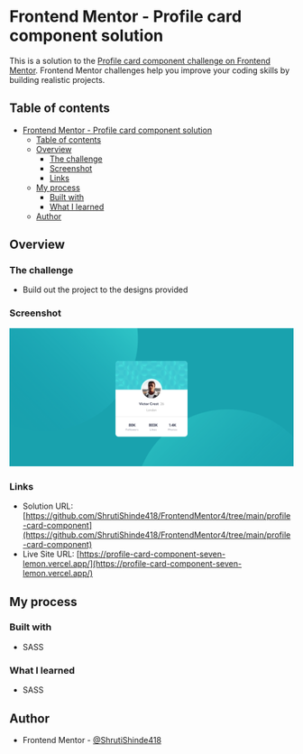 # Frontend Mentor - Profile card component solution

This is a solution to the [Profile card component challenge on Frontend Mentor](https://www.frontendmentor.io/challenges/profile-card-component-cfArpWshJ). Frontend Mentor challenges help you improve your coding skills by building realistic projects. 

## Table of contents

- [Frontend Mentor - Profile card component solution](#frontend-mentor---profile-card-component-solution)
  - [Table of contents](#table-of-contents)
  - [Overview](#overview)
    - [The challenge](#the-challenge)
    - [Screenshot](#screenshot)
    - [Links](#links)
  - [My process](#my-process)
    - [Built with](#built-with)
    - [What I learned](#what-i-learned)
  - [Author](#author)

## Overview

### The challenge

- Build out the project to the designs provided

### Screenshot

![screenshot](./screenshot.png)

### Links

- Solution URL: [https://github.com/ShrutiShinde418/FrontendMentor4/tree/main/profile-card-component](https://github.com/ShrutiShinde418/FrontendMentor4/tree/main/profile-card-component)
- Live Site URL: [https://profile-card-component-seven-lemon.vercel.app/](https://profile-card-component-seven-lemon.vercel.app/)

## My process

### Built with

- SASS

### What I learned

- SASS

## Author

- Frontend Mentor - [@ShrutiShinde418](https://www.frontendmentor.io/profile/ShrutiShinde418)

